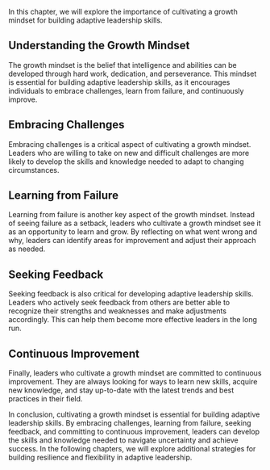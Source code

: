 
In this chapter, we will explore the importance of cultivating a growth mindset for building adaptive leadership skills.

Understanding the Growth Mindset
--------------------------------

The growth mindset is the belief that intelligence and abilities can be developed through hard work, dedication, and perseverance. This mindset is essential for building adaptive leadership skills, as it encourages individuals to embrace challenges, learn from failure, and continuously improve.

Embracing Challenges
--------------------

Embracing challenges is a critical aspect of cultivating a growth mindset. Leaders who are willing to take on new and difficult challenges are more likely to develop the skills and knowledge needed to adapt to changing circumstances.

Learning from Failure
---------------------

Learning from failure is another key aspect of the growth mindset. Instead of seeing failure as a setback, leaders who cultivate a growth mindset see it as an opportunity to learn and grow. By reflecting on what went wrong and why, leaders can identify areas for improvement and adjust their approach as needed.

Seeking Feedback
----------------

Seeking feedback is also critical for developing adaptive leadership skills. Leaders who actively seek feedback from others are better able to recognize their strengths and weaknesses and make adjustments accordingly. This can help them become more effective leaders in the long run.

Continuous Improvement
----------------------

Finally, leaders who cultivate a growth mindset are committed to continuous improvement. They are always looking for ways to learn new skills, acquire new knowledge, and stay up-to-date with the latest trends and best practices in their field.

In conclusion, cultivating a growth mindset is essential for building adaptive leadership skills. By embracing challenges, learning from failure, seeking feedback, and committing to continuous improvement, leaders can develop the skills and knowledge needed to navigate uncertainty and achieve success. In the following chapters, we will explore additional strategies for building resilience and flexibility in adaptive leadership.
